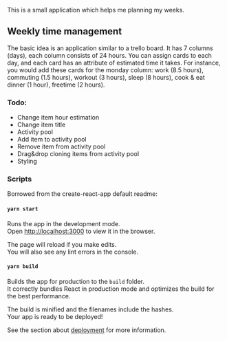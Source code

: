 This is a small application which helps me planning my weeks.

## Weekly time management

The basic idea is an application similar to a trello board. It has 7 columns (days), each column consists of 24 hours. You can assign cards to each day, and each card has an attribute of estimated time it takes. For instance, you would add these cards for the monday column: work (8.5 hours), commuting (1.5 hours), workout (3 hours), sleep (8 hours), cook & eat dinner (1 hour), freetime (2 hours).

### Todo: 
- Change item hour estimation
- Change item title
- Activity pool
- Add item to activity pool
- Remove item from activity pool
- Drag&drop cloning items from activity pool
- Styling

### Scripts 
Borrowed from the create-react-app default readme: 
#### `yarn start`

Runs the app in the development mode.<br />
Open [http://localhost:3000](http://localhost:3000) to view it in the browser.

The page will reload if you make edits.<br />
You will also see any lint errors in the console.

#### `yarn build`

Builds the app for production to the `build` folder.<br />
It correctly bundles React in production mode and optimizes the build for the best performance.

The build is minified and the filenames include the hashes.<br />
Your app is ready to be deployed!

See the section about [deployment](https://facebook.github.io/create-react-app/docs/deployment) for more information.